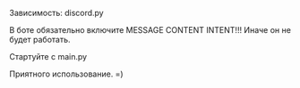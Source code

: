 Зависимость: discord.py

В боте обязательно включите MESSAGE CONTENT INTENT!!!
Иначе он не будет работать.

Стартуйте с main.py

Приятного использование. =)